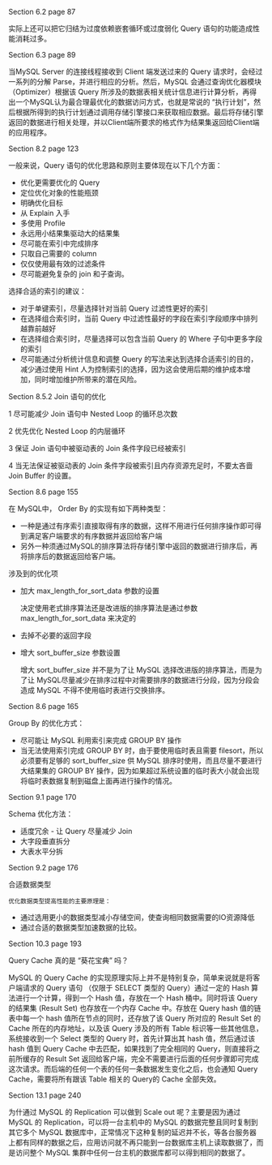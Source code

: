 Section 6.2 page 87

实际上还可以把它归结为过度依赖嵌套循环或过度弱化 Query 语句的功能造成性能消耗过多。



Section 6.3 page 89

当MySQL Server 的连接线程接收到 Client 端发送过来的 Query 请求时，会经过一系列的分解 Parse，并进行相应的分析。然后，MySQL 会通过查询优化器模块 （Optimizer）根据该 Query 所涉及的数据表相关统计信息进行计算分析，再得出一个MySQL认为最合理最优化的数据访问方式，也就是常说的 “执行计划”，然后根据所得到的执行计划通过调用存储引擎接口来获取相应数据。最后将存储引擎返回的数据进行相关处理，并以Client端所要求的格式作为结果集返回给Client端的应用程序。



Section 8.2 page 123

一般来说，Query 语句的优化思路和原则主要体现在以下几个方面：

- 优化更需要优化的 Query
- 定位优化对象的性能瓶颈
- 明确优化目标
- 从 Explain 入手
- 多使用 Profile
- 永远用小结果集驱动大的结果集
- 尽可能在索引中完成排序
- 只取自己需要的 column
- 仅仅使用最有效的过滤条件
- 尽可能避免复杂的 join 和子查询。



选择合适的索引的建议：

- 对于单键索引，尽量选择针对当前 Query 过滤性更好的索引
- 在选择组合索引时，当前 Query 中过滤性最好的字段在索引字段顺序中排列越靠前越好
- 在选择组合索引时，尽量选择可以包含当前 Query 的 Where 子句中更多字段的索引
- 尽可能通过分析统计信息和调整 Query 的写法来达到选择合适索引的目的，减少通过使用 Hint 人为控制索引的选择，因为这会使用后期的维护成本增加，同时增加维护所带来的潜在风险。



Section 8.5.2 Join 语句的优化

1 尽可能减少 Join 语句中 Nested Loop 的循环总次数

2 优先优化 Nested Loop 的内层循环

3 保证 Join 语句中被驱动表的 Join 条件字段已经被索引

4 当无法保证被驱动表的 Join 条件字段被索引且内存资源充足时，不要太吝啬 Join Buffer 的设置。



Section 8.6 page 155

在 MySQL中， Order By 的实现有如下两种类型：

- 一种是通过有序索引直接取得有序的数据，这样不用进行任何排序操作即可得到满足客户端要求的有序数据并返回给客户端
- 另外一种须通过MySQL的排序算法将存储引擎中返回的数据进行排序后，再将排序后的数据返回给客户端。



涉及到的优化项

- 加大 max_length_for_sort_data 参数的设置

  决定使用老式排序算法还是改进版的排序算法是通过参数 max_length_for_sort_data 来决定的

- 去掉不必要的返回字段

- 增大 sort_buffer_size 参数设置

  增大 sort_buffer_size 并不是为了让 MySQL 选择改进版的排序算法，而是为了让 MySQL尽量减少在排序过程中对需要排序的数据进行分段，因为分段会造成 MySQL 不得不使用临时表进行交换排序。




Section 8.6 page 165

Group By 的优化方式：

- 尽可能让 MySQL 利用索引来完成 GROUP BY 操作
- 当无法使用索引完成 GROUP BY 时，由于要使用临时表且需要 filesort，所以必须要有足够的 sort_buffer_size 供 MySQL 排序时使用，而且尽量不要进行大结果集的 GROUP BY 操作，因为如果超过系统设置的临时表大小就会出现将临时表数据复制到磁盘上面再进行操作的情况。



Section 9.1 page 170

Schema 优化方法：

- 适度冗余 - 让 Query 尽量减少 Join
- 大字段垂直拆分
- 大表水平分拆

Section 9.2 page 176

合适数据类型

	优化数据类型提高性能的主要原理是：

- 通过选用更小的数据类型减小存储空间，使查询相同数据需要的IO资源降低
- 通过合适的数据类型加速数据的比较。

Section 10.3 page 193

Query Cache 真的是 “葵花宝典” 吗？

MySQL  的 Query Cache 的实现原理实际上并不是特别复杂，简单来说就是将客户端请求的 Query 语句 （仅限于 SELECT 类型的 Query）通过一定的 Hash 算法进行一个计算，得到一个 Hash 值，存放在一个 Hash 桶中。同时将该 Query 的结果集 (Result Set) 也存放在一个内存 Cache 中。存放在 Query hash 值的链表中每一个 hash 值所在节点的同时，还存放了该 Query 所对应的 Result Set 的 Cache 所在的内存地址，以及该 Query 涉及的所有 Table 标识等一些其他信息，系统接收到一个 Select 类型的 Query 时，首先计算出其 hash 值，然后通过该 hash 值到 Query Cache 中去匹配，如果找到了完全相同的 Query，则直接将之前所缓存的 Result Set 返回给客户端，完全不需要进行后面的任何步骤即可完成这次请求。而后端的任何一个表的任何一条数据发生变化之后，也会通知 Query Cache，需要将所有跟该 Table 相关的 Query的 Cache 全部失效。



Section 13.1 page 240

为什通过 MySQL 的 Replication 可以做到 Scale out 呢？主要是因为通过 MySQL 的 Replication，可以将一台主机中的 MySQL 的数据完整且同时复制到其它多个 MySQL 数据库中，正常情况下这种复制的延迟并不长，等各台服务器上都有同样的数据之后，应用访问就不再只能到一台数据库主机上读取数据了，而是访问整个 MySQL 集群中任何一台主机的数据库都可以得到相同的数据了。

